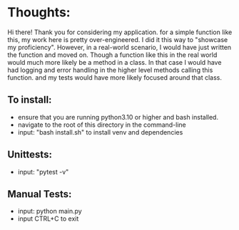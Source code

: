 
# Thoughts:
Hi there! Thank you for considering my application.
for a simple function like this, my work here is pretty over-engineered.
I did it this way to "showcase my proficiency".
However, in a real-world scenario, I would have just written the function and moved on.
Though a function like this in the real world would much more likely be a method in a class.
In that case I would have had logging and error handling in the higher level methods calling this function.
and my tests would have more likely focused around that class.

## To install:
- ensure that you are running python3.10 or higher and bash installed.
- navigate to the root of this directory in the command-line
- input: "bash install.sh" to install venv and dependencies

## Unittests:
- input: "pytest -v"

## Manual Tests:
- input: python main.py
- input CTRL+C to exit
